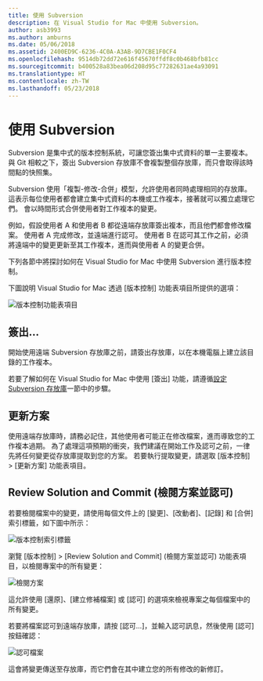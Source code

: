 ```yaml
---
title: 使用 Subversion
description: 在 Visual Studio for Mac 中使用 Subversion。
author: asb3993
ms.author: amburns
ms.date: 05/06/2018
ms.assetid: 2400ED9C-6236-4C0A-A3AB-9D7CBE1F0CF4
ms.openlocfilehash: 9514db72dd72e616f45670ffdf8c0b468bfb81cc
ms.sourcegitcommit: b400528a83bea06d208d95c77282631ae4a93091
ms.translationtype: HT
ms.contentlocale: zh-TW
ms.lasthandoff: 05/23/2018
---
```

# <a name="working-with-subversion"></a>使用 Subversion

Subversion 是集中式的版本控制系統，可讓您簽出集中式資料的單一主要複本。 與 Git 相較之下，簽出 Subversion 存放庫不會複製整個存放庫，而只會取得該時間點的快照集。

Subversion 使用「複製-修改-合併」模型，允許使用者同時處理相同的存放庫。 這表示每位使用者都會建立集中式資料的本機或工作複本，接著就可以獨立處理它們。 會以時間形式合併使用者對工作複本的變更。

例如，假設使用者 A 和使用者 B 都從遠端存放庫簽出複本，而且他們都會修改檔案。 使用者 A 完成修改，並遠端進行認可。 使用者 B 在認可其工作之前，必須將遠端中的變更更新至其工作複本，進而與使用者 A 的變更合併。

下列各節中將探討如何在 Visual Studio for Mac 中使用 Subversion 進行版本控制。

下圖說明 Visual Studio for Mac 透過 [版本控制] 功能表項目所提供的選項：

![版本控制功能表項目](media/version-control-svnVersionControlMenu.png)

## <a name="checkout"></a>簽出...

開始使用遠端 Subversion 存放庫之前，請簽出存放庫，以在本機電腦上建立該目錄的工作複本。

若要了解如何在 Visual Studio for Mac 中使用 [簽出] 功能，請遵循[設定 Subversion 存放庫](set-up-subversion-repository.md)一節中的步驟。

## <a name="update-solution"></a>更新方案

使用遠端存放庫時，請務必記住，其他使用者可能正在修改檔案，進而導致您的工作複本過期。 為了處理這項預期的衝突，我們建議在開始工作及認可之前，一律先將任何變更從存放庫提取到您的方案。 若要執行提取變更，請選取 [版本控制] > [更新方案] 功能表項目。

## <a name="review-solution-and-commit"></a>Review Solution and Commit (檢閱方案並認可)

若要檢閱檔案中的變更，請使用每個文件上的 [變更]、[改動者]、[記錄] 和 [合併] 索引標籤，如下圖中所示：

![版本控制索引標籤](media/version-control-vcTabs.png)

瀏覽 [版本控制] > [Review Solution and Commit] (檢閱方案並認可) 功能表項目，以檢閱專案中的所有變更：

![檢閱方案](media/version-control-vcStatus.png)

這允許使用 [還原]、[建立修補檔案] 或 [認可] 的選項來檢視專案之每個檔案中的所有變更。

若要將檔案認可到遠端存放庫，請按 [認可...]，並輸入認可訊息，然後使用 [認可] 按鈕確認：


![認可檔案](media/version-control-svnCommit.png)

這會將變更傳送至存放庫，而它們會在其中建立您的所有修改的新修訂。
